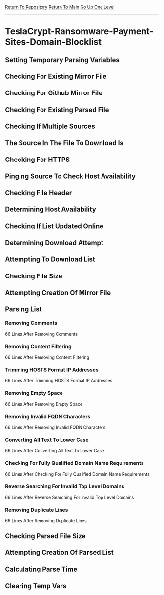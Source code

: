 [Return To Repository](https://github.com/deathbybandaid/piholeparser/)
[Return To Main](https://github.com/deathbybandaid/piholeparser/blob/master/RecentRunLogs/Mainlog.md)
[Go Up One Level](https://github.com/deathbybandaid/piholeparser/blob/master/RecentRunLogs/TopLevelScripts/30-Processing-Blacklists.md)
____________________________________
# TeslaCrypt-Ransomware-Payment-Sites-Domain-Blocklist
## Setting Temporary Parsing Variables
## Checking For Existing Mirror File
## Checking For Github Mirror File
## Checking For Existing Parsed File
## Checking If Multiple Sources
## The Source In The File To Download Is
## Checking For HTTPS
## Pinging Source To Check Host Availability
## Checking File Header
## Determining Host Availability
## Checking If List Updated Online
## Determining Download Attempt
## Attempting To Download List
## Checking File Size
## Attempting Creation Of Mirror File
## Parsing List
### Removing Comments
66 Lines After Removing Comments
### Removing Content Filtering
66 Lines After Removing Content Filtering
### Trimming HOSTS Format IP Addresses
66 Lines After Trimming HOSTS Format IP Addresses
### Removing Empty Space
66 Lines After Removing Empty Space
### Removing Invalid FQDN Characters
66 Lines After Removing Invalid FQDN Characters
### Converting All Text To Lower Case
66 Lines After Converting All Text To Lower Case
### Checking For Fully Qualified Domain Name Requirements
66 Lines After Checking For Fully Qualified Domain Name Requirements
### Reverse Searching For Invalid Top Level Domains
66 Lines After Reverse Searching For Invalid Top Level Domains
### Removing Duplicate Lines
66 Lines After Removing Duplicate Lines
## Checking Parsed File Size
## Attempting Creation Of Parsed List
## Calculating Parse Time
## Clearing Temp Vars
